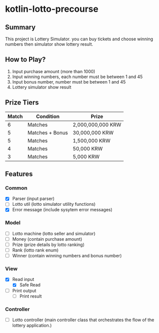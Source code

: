 # kotlin-lotto-precourse

## Summary

This project is Lottery Simulator.
you can buy tickets and choose winning numbers then simulator show lottery result.

## How to Play?

1. Input purchase amount (more than 1000)
2. Input winning numbers, each number must be between 1 and 45
3. Input bonus number, number must be between 1 and 45
4. Lottery simulator show result

## Prize Tiers

| Match | Condition       | Prize             |
| ----- | --------------- | ----------------- |
| 6     | Matches         | 2,000,000,000 KRW |
| 5     | Matches + Bonus | 30,000,000 KRW    |
| 5     | Matches         | 1,500,000 KRW     |
| 4     | Matches         | 50,000 KRW        |
| 3     | Matches         | 5,000 KRW         |

## Features

### Common

- [x] Parser (input parser)
- [ ] Lotto util (lotto simulator utility functions)
- [x] Error message (include sysytem error messages)

### Model

- [ ] Lotto machine (lotto seller and simulator)
- [ ] Money (contain purchase amount)
- [ ] Prize (prize details by lotto ranking)
- [ ] Rank (lotto rank enum)
- [ ] Winner (contain winning numbers and bonus number)

### View

- [x] Read input
  - [x] Safe Read
- [ ] Print output
  - [ ] Print result

### Controller

- [ ] Lotto controller (main controller class that orchestrates the flow of the lottery application.)